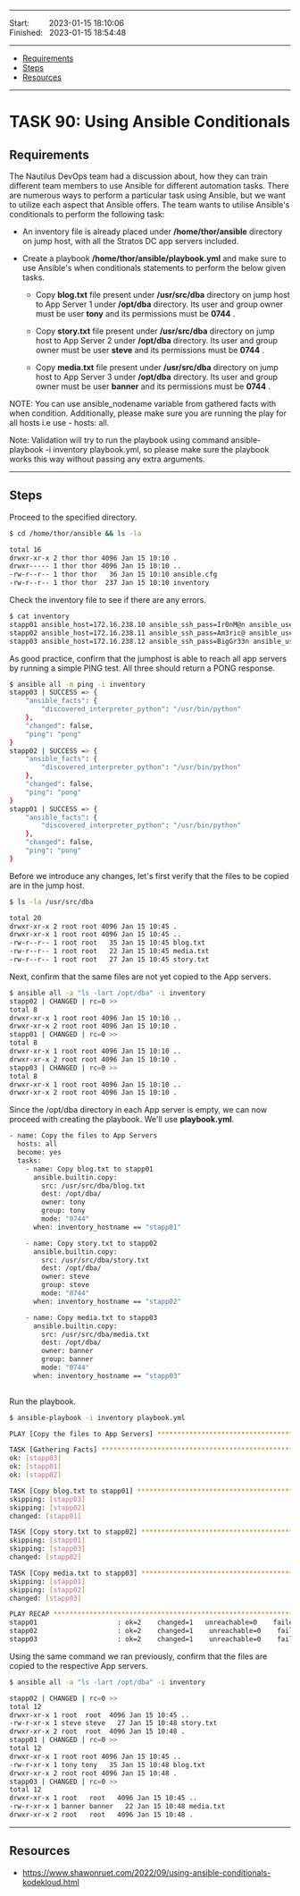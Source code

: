 
------------------------------

Start: &nbsp;&nbsp;&nbsp;&nbsp;&nbsp;&nbsp;&nbsp;&nbsp;2023-01-15 18:10:06  
Finished: &nbsp;&nbsp;2023-01-15 18:54:48

------------------------------

- [Requirements](#requirements)
- [Steps](#steps)
- [Resources](#resources)

------------------------------

# TASK 90: Using Ansible Conditionals

## Requirements

The Nautilus DevOps team had a discussion about, how they can train different team members to use Ansible for different automation tasks. There are numerous ways to perform a particular task using Ansible, but we want to utilize each aspect that Ansible offers. The team wants to utilise Ansible's conditionals to perform the following task:

- An inventory file is already placed under **/home/thor/ansible** directory on jump host, with all the Stratos DC app servers included.

- Create a playbook **/home/thor/ansible/playbook.yml** and make sure to use Ansible's when conditionals statements to perform the below given tasks.

    - Copy **blog.txt** file present under **/usr/src/dba** directory on jump host to App Server 1 under **/opt/dba** directory. Its user and group owner must be user **tony** and its permissions must be **0744** .

    - Copy **story.txt** file present under **/usr/src/dba** directory on jump host to App Server 2 under **/opt/dba** directory. Its user and group owner must be user **steve** and its permissions must be **0744** .

    - Copy **media.txt** file present under **/usr/src/dba** directory on jump host to App Server 3 under **/opt/dba** directory. Its user and group owner must be user **banner** and its permissions must be **0744** .

NOTE: You can use ansible_nodename variable from gathered facts with when condition. Additionally, please make sure you are running the play for all hosts i.e use - hosts: all.

Note: Validation will try to run the playbook using command ansible-playbook -i inventory playbook.yml, so please make sure the playbook works this way without passing any extra arguments.

------------------------------

## Steps

Proceed to the specified directory.

```bash
$ cd /home/thor/ansible && ls -la

total 16
drwxr-xr-x 2 thor thor 4096 Jan 15 10:10 .
drwxr----- 1 thor thor 4096 Jan 15 10:10 ..
-rw-r--r-- 1 thor thor   36 Jan 15 10:10 ansible.cfg
-rw-r--r-- 1 thor thor  237 Jan 15 10:10 inventory 
```

Check the inventory file to see if there are any errors.

```bash
$ cat inventory 
stapp01 ansible_host=172.16.238.10 ansible_ssh_pass=Ir0nM@n ansible_user=tony
stapp02 ansible_host=172.16.238.11 ansible_ssh_pass=Am3ric@ ansible_user=steve
stapp03 ansible_host=172.16.238.12 ansible_ssh_pass=BigGr33n ansible_user=banner 
```

As good practice, confirm that the jumphost is able to reach all app servers by running a simple PING test. All three should return a PONG response.

```bash
$ ansible all -m ping -i inventory
stapp03 | SUCCESS => {
    "ansible_facts": {
        "discovered_interpreter_python": "/usr/bin/python"
    }, 
    "changed": false, 
    "ping": "pong"
}
stapp02 | SUCCESS => {
    "ansible_facts": {
        "discovered_interpreter_python": "/usr/bin/python"
    }, 
    "changed": false, 
    "ping": "pong"
}
stapp01 | SUCCESS => {
    "ansible_facts": {
        "discovered_interpreter_python": "/usr/bin/python"
    }, 
    "changed": false, 
    "ping": "pong"
}  
```

Before we introduce any changes, let's first verify that the files to be copied are in the jump host.

```bash
$ ls -la /usr/src/dba

total 20
drwxr-xr-x 2 root root 4096 Jan 15 10:45 .
drwxr-xr-x 1 root root 4096 Jan 15 10:45 ..
-rw-r--r-- 1 root root   35 Jan 15 10:45 blog.txt
-rw-r--r-- 1 root root   22 Jan 15 10:45 media.txt
-rw-r--r-- 1 root root   27 Jan 15 10:45 story.txt 
```

Next, confirm that the same files are not yet copied to the App servers.

```bash
$ ansible all -a "ls -lart /opt/dba" -i inventory
stapp02 | CHANGED | rc=0 >>
total 8
drwxr-xr-x 1 root root 4096 Jan 15 10:10 ..
drwxr-xr-x 2 root root 4096 Jan 15 10:10 .
stapp01 | CHANGED | rc=0 >>
total 8
drwxr-xr-x 1 root root 4096 Jan 15 10:10 ..
drwxr-xr-x 2 root root 4096 Jan 15 10:10 .
stapp03 | CHANGED | rc=0 >>
total 8
drwxr-xr-x 1 root root 4096 Jan 15 10:10 ..
drwxr-xr-x 2 root root 4096 Jan 15 10:10 .
```

Since the /opt/dba directory in each App server is empty, we can now proceed with creating the playbook. We'll use **playbook.yml**.

```bash
- name: Copy the files to App Servers
  hosts: all
  become: yes
  tasks:
    - name: Copy blog.txt to stapp01
      ansible.builtin.copy:
        src: /usr/src/dba/blog.txt
        dest: /opt/dba/
        owner: tony
        group: tony
        mode: "0744"
      when: inventory_hostname == "stapp01"

    - name: Copy story.txt to stapp02
      ansible.builtin.copy:
        src: /usr/src/dba/story.txt
        dest: /opt/dba/
        owner: steve
        group: steve
        mode: "0744"
      when: inventory_hostname == "stapp02"

    - name: Copy media.txt to stapp03
      ansible.builtin.copy:
        src: /usr/src/dba/media.txt
        dest: /opt/dba/
        owner: banner
        group: banner
        mode: "0744"
      when: inventory_hostname == "stapp03"
 
```

Run the playbook.

```bash
$ ansible-playbook -i inventory playbook.yml

PLAY [Copy the files to App Servers] *****************************************************************************************

TASK [Gathering Facts] *******************************************************************************************************
ok: [stapp03]
ok: [stapp01]
ok: [stapp02]

TASK [Copy blog.txt to stapp01] **********************************************************************************************
skipping: [stapp03]
skipping: [stapp02]
changed: [stapp01]

TASK [Copy story.txt to stapp02] *********************************************************************************************
skipping: [stapp01]
skipping: [stapp03]
changed: [stapp02]

TASK [Copy media.txt to stapp03] *********************************************************************************************
skipping: [stapp01]
skipping: [stapp02]
changed: [stapp03]

PLAY RECAP *******************************************************************************************************************
stapp01                    : ok=2    changed=1   unreachable=0    failed=0    skipped=2    rescued=0    ignored=0   
stapp02                    : ok=2    changed=1    unreachable=0    failed=0    skipped=2    rescued=0    ignored=0   
stapp03                    : ok=2    changed=1    unreachable=0    failed=0    skipped=2    rescued=0    ignored=0  
```

Using the same command we ran previously, confirm that the files are copied to the respective App servers.

```bash
$ ansible all -a "ls -lart /opt/dba" -i inventory

stapp02 | CHANGED | rc=0 >>
total 12
drwxr-xr-x 1 root  root  4096 Jan 15 10:45 ..
-rw-r-xr-x 1 steve steve   27 Jan 15 10:48 story.txt
drwxr-xr-x 2 root  root  4096 Jan 15 10:48 .
stapp01 | CHANGED | rc=0 >>
total 12
drwxr-xr-x 1 root root 4096 Jan 15 10:45 ..
-rw-r-xr-x 1 tony tony   35 Jan 15 10:48 blog.txt
drwxr-xr-x 2 root root 4096 Jan 15 10:48 .
stapp03 | CHANGED | rc=0 >>
total 12
drwxr-xr-x 1 root   root   4096 Jan 15 10:45 ..
-rw-r-xr-x 1 banner banner   22 Jan 15 10:48 media.txt
drwxr-xr-x 2 root   root   4096 Jan 15 10:48 . 
```


------------------------------

## Resources

- https://www.shawonruet.com/2022/09/using-ansible-conditionals-kodekloud.html